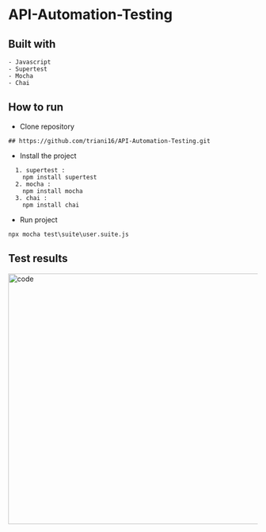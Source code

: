 # API-Automation-Testing
## Built with

```
- Javascript
- Supertest
- Mocha
- Chai
```

## How to run
- Clone repository
  
```
## https://github.com/triani16/API-Automation-Testing.git
```

- Install the project

```
  1. supertest :
    npm install supertest
  2. mocha :
    npm install mocha
  3. chai :
    npm install chai
```

- Run project

```
npx mocha test\suite\user.suite.js
```

## Test results

<img width="505" alt="code" src="https://github.com/triani16/API-Automation-Testing/assets/67509994/8469e0b1-3ba1-4ca4-9f0a-f9cfb0bc2028">


